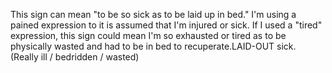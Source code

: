 This sign can mean "to be so sick as to be laid up in bed." I'm using a 
pained expression to it is assumed that I'm injured or sick. If I used a 
"tired" expression, this sign could mean I'm so exhausted or tired as to be 
physically wasted and had to be in bed to recuperate.LAID-OUT sick. (Really ill / bedridden / wasted)